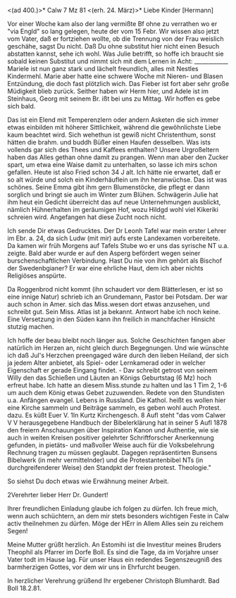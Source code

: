 <(ad 400.)>* Calw 7 Mz 81
 <(erh. 24. März)>*
Liebe Kinder [Hermann]

Vor einer Woche kam also der lang vermißte Bf ohne zu verrathen wo er "via Engld" so lang gelegen, heute der vom 15 Febr. Wir wissen also jetzt vom Vater, daß er fortziehen wollte, ob die Trennung von der Frau weislich geschähe, sagst Du nicht. Daß Du ohne substitut hier nicht einen Besuch abstatten kannst, sehe ich wohl. Was Julie betrifft, so hoffe ich braucht sie sobald keinen Substitut und nimmt sich mit dem Lernen in Acht: ____________ 
Mariele ist nun ganz stark und lächelt freundlich, alles mit Nestles Kindermehl. Marie aber hatte eine schwere Woche mit Nieren- und Blasen Entzündung, die doch fast plötzlich wich. Das Fieber ist fort aber sehr große Müdigkeit blieb zurück. Seither haben wir Herm hier, und Adele ist im Steinhaus, Georg mit seinem Br. ißt bei uns zu Mittag. Wir hoffen es gebe sich bald.

Das ist ein Elend mit Temperenzlern oder andern Asketen die sich immer etwas einbilden mit höherer Sittlichkeit, während die gewöhnlichste Liebe kaum beachtet wird. Sich wehethun ist gewiß nicht Christenthum, sonst hätten die brahm. und buddh Büßer einen Haufen desselben. Was ists vollends gar sich des Thees und Kaffees enthalten? Unsere Urgroßeltern haben das Alles gethan ohne damit zu prangen. Wenn man aber den Zucker spart, um etwa eine Waise damit zu unterhalten, so lasse ich mirs schon gefallen. 
Heute ist also Fried schon 34 J alt. Ich hätte nie erwartet, daß er so alt würde und solch ein Kinderhäuflein um ihn heranwüchse. Das ist was schönes. Seine Emma gibt ihm gern Blumenstöcke, die pflegt er dann sorglich und bringt sie auch im Winter zum Blühen. Schwägerin Julie hat ihm heut ein Gedicht überreicht das auf neue Unternehmungen ausblickt, nämlich Hühnerhalten im geräumigen Hof, wozu Hildgd wohl viel Kikeriki schreien wird. Angefangen hat diese Zucht noch nicht.

Ich sende Dir etwas Gedrucktes. Der Dr Leonh Tafel war mein erster Lehrer im Ebr. a. 24, da sich Ludw (mit mir) aufs erste Landexamen vorbereitete. Da kamen wir früh Morgens auf Tafels Stube wo er uns das syrische NT u.a. zeigte. Bald aber wurde er auf den Asperg befördert wegen seiner burschenschaftlichen Verbindung. Hast Du nie von ihm gehört als Bischof der Swedenbgianer? Er war eine ehrliche Haut, dem ich aber nichts Religiöses anspürte.

Da Roggenbrod nicht kommt (ihn schaudert vor dem Blätterlesen, er ist so eine innige Natur) schrieb ich an Grundemann, Pastor bei Potsdam. Der war auch schon in Amer. sich das Miss.wesen dort etwas anzusehen, und schreibt gut. Sein Miss. Atlas ist ja bekannt. Antwort habe ich noch keine. Eine Versetzung in den Süden kann ihn freilich in manchfacher Hinsicht stutzig machen.

Ich hoffe der beau bleibt noch länger aus. Solche Geschichten fangen aber natürlich im Herzen an, nicht gleich durch Begegnungen. Und wie wünschte ich daß Jul's Herzchen preengaged wäre durch den lieben Heiland, der sich ja jedem Alter anbietet, als Spiel- oder Lernkamerad oder in welcher Eigenschaft er gerade Eingang findet. - Dav schreibt getrost von seinem Willy den das Schießen und Läuten an Königs Geburtstag (6 Mz) hoch erfreut habe. Ich hatte an diesem Miss.stunde zu halten und las 1 Tim 2, 1-6 um auch dem König etwas Gebet zuzuwenden. Redete von den Stundisten u.a. Anfängen evangel. Lebens in Russland. Die Kathol. heißt es wollen hier eine Kirche sammeln und Beiträge sammeln, es geben wohl auch Protest. dazu. 
 Es küßt Euer V.
1In Kurtz Kirchengesch. 8 Aufl steht "das vom Calwer V V herausgegebene Handbuch der Bibelerklärung hat in seiner 5 Aufl 1878 den freiern Anschauungen über Inspiration Kanon und Authentie, wie sie auch in weiten Kreisen positiver gelehrter Schriftforscher Anerkennung gefunden, in pietäts- und maßvoller Weise auch für die Volksbelehrung Rechnung tragen zu müssen geglaubt. Dagegen repräsentirten Bunsens Bibelwerk (in mehr vermittelnder) und die Protestantenbibel NTs (in durchgreifenderer Weise) den Standpkt der freien protest. Theologie."

So siehst Du doch etwas wie Erwähnung meiner Arbeit.



2Verehrter lieber Herr Dr. Gundert!

Ihrer freundlichen Einladung glaube ich folgen zu dürfen. Ich freue mich, wenn auch schüchtern, an dem mir stets besonders wichtigen Feste in Calw activ theilnehmen zu dürfen. Möge der HErr in Allem Alles sein zu reichem Segen!

Meine Mutter grüßt herzlich. An Estomihi ist die Investitur meines Bruders Theophil als Pfarrer im Dorfe Boll. Es sind die Tage, da im Vorjahre unser Vater todt im Hause lag. Für unser Haus ein redendes Segenszeugniß des barmherzigen Gottes, vor dem wir uns in Ehrfurcht beugen.

 In herzlicher Verehrung grüßend
 Ihr ergebener
 Christoph Blumhardt.
Bad Boll 18.2.81.
